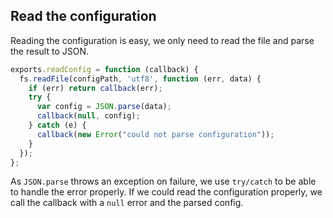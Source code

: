 ## Read the configuration

Reading the configuration is easy, we only need
to read the file and parse the result to JSON.

```javascript
exports.readConfig = function (callback) {
  fs.readFile(configPath, 'utf8', function (err, data) {
    if (err) return callback(err);
    try {
      var config = JSON.parse(data);
      callback(null, config);
    } catch (e) {
      callback(new Error("could not parse configuration"));
    }
  });
};
```

As `JSON.parse` throws an exception on failure,
we use `try/catch` to be able to handle the error properly.
If we could read the configuration properly, we call the callback
with a `null` error and the parsed config.
